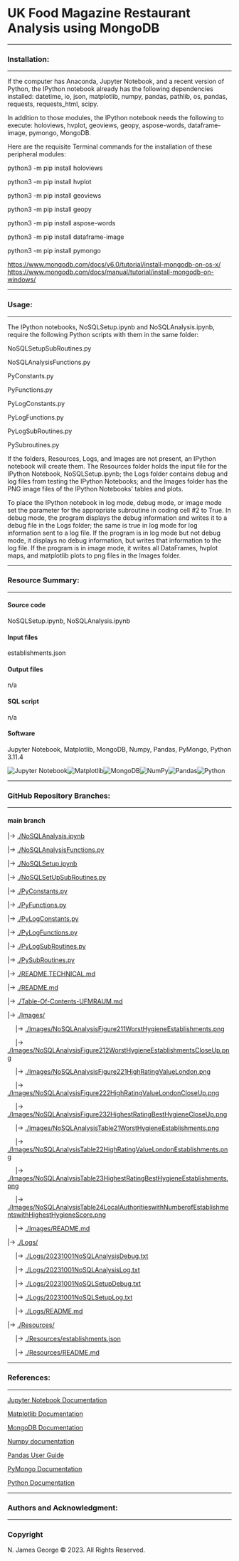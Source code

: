 # **UK Food Magazine Restaurant Analysis using MongoDB**

----

### **Installation:**

----

If the computer has Anaconda, Jupyter Notebook, and a recent version of Python, the IPython notebook already has the following dependencies installed: datetime, io, json, matplotlib, numpy, pandas, pathlib, os, pandas, requests, requests_html, scipy.

In addition to those modules, the IPython notebook needs the following to execute: holoviews, hvplot, geoviews, geopy, aspose-words, dataframe-image, pymongo, MongoDB.

Here are the requisite Terminal commands for the installation of these peripheral modules:

python3 -m pip install holoviews

python3 -m pip install hvplot

python3 -m pip install geoviews

python3 -m pip install geopy

python3 -m pip install aspose-words

python3 -m pip install dataframe-image

python3 -m pip install pymongo

https://www.mongodb.com/docs/v6.0/tutorial/install-mongodb-on-os-x/ \
https://www.mongodb.com/docs/manual/tutorial/install-mongodb-on-windows/

----

### **Usage:**

----

The IPython notebooks, NoSQLSetup.ipynb and NoSQLAnalysis.ipynb, require the following Python scripts with them in the same folder:

NoSQLSetupSubRoutines.py

NoSQLAnalysisFunctions.py

PyConstants.py

PyFunctions.py

PyLogConstants.py

PyLogFunctions.py

PyLogSubRoutines.py

PySubroutines.py

If the folders, Resources, Logs, and Images are not present, an IPython notebook will create them.  The Resources folder holds the input file for the IPython Notebook, NoSQLSetup.ipynb; the Logs folder contains debug and log files from testing the IPython Notebooks; and the Images folder has the PNG image files of the IPython Notebooks' tables and plots.

To place the IPython notebook in log mode, debug mode, or image mode set the parameter for the appropriate subroutine in coding cell #2 to True. In debug mode, the program displays the debug information and writes it to a debug file in the Logs folder; the same is true in log mode for log information sent to a log file. If the program is in log mode but not debug mode, it displays no debug information, but writes that information to the log file. If the program is in image mode, it writes all DataFrames, hvplot maps, and matplotlib plots to png files in the Images folder.

----

### **Resource Summary:**

----

#### Source code

NoSQLSetup.ipynb, NoSQLAnalysis.ipynb

#### Input files

establishments.json

#### Output files

n/a

#### SQL script

n/a

#### Software

Jupyter Notebook, Matplotlib, MongoDB, Numpy, Pandas, PyMongo, Python 3.11.4

![Jupyter Notebook](https://img.shields.io/badge/jupyter-%23FA0F00.svg?style=for-the-badge&logo=jupyter&logoColor=white)![Matplotlib](https://img.shields.io/badge/Matplotlib-%23ffffff.svg?style=for-the-badge&logo=Matplotlib&logoColor=black)![MongoDB](https://img.shields.io/badge/MongoDB-%234ea94b.svg?style=for-the-badge&logo=mongodb&logoColor=white)![NumPy](https://img.shields.io/badge/numpy-%23013243.svg?style=for-the-badge&logo=numpy&logoColor=white)![Pandas](https://img.shields.io/badge/pandas-%23150458.svg?style=for-the-badge&logo=pandas&logoColor=white)![Python](https://img.shields.io/badge/python-3670A0?style=for-the-badge&logo=python&logoColor=ffdd54)

----

### **GitHub Repository Branches:**

----

#### main branch 

|&rarr; [./NoSQLAnalysis.ipynb](./NoSQLAnalysis.ipynb)

|&rarr; [./NoSQLAnalysisFunctions.py](./NoSQLAnalysisFunctions.py)

|&rarr; [./NoSQLSetup.ipynb](./NoSQLSetup.ipynb)

|&rarr; [./NoSQLSetUpSubRoutines.py](./NoSQLSetUpSubRoutines.py)

|&rarr; [./PyConstants.py](./PyConstants.py)

|&rarr; [./PyFunctions.py](./PyFunctions.py)

|&rarr; [./PyLogConstants.py](./PyLogConstants.py)

|&rarr; [./PyLogFunctions.py](./PyLogFunctions.py)

|&rarr; [./PyLogSubRoutines.py](./PyLogSubRoutines.py)

|&rarr; [./PySubRoutines.py](./PySubRoutines.py)

|&rarr; [./README.TECHNICAL.md](./README.TECHNICAL.md)

|&rarr; [./README.md](./README.md)

|&rarr; [./Table-Of-Contents-UFMRAUM.md](./Table-Of-Contents-UFMRAUM.md)

|&rarr; [./Images/](./Images/)

  &emsp; |&rarr; [./Images/NoSQLAnalysisFigure211WorstHygieneEstablishments.png](./Images/NoSQLAnalysisFigure211WorstHygieneEstablishments.png)
  
  &emsp; |&rarr; [./Images/NoSQLAnalysisFigure212WorstHygieneEstablishmentsCloseUp.png](./Images/NoSQLAnalysisFigure212WorstHygieneEstablishmentsCloseUp.png)
  
  &emsp; |&rarr; [./Images/NoSQLAnalysisFigure221HighRatingValueLondon.png](./Images/NoSQLAnalysisFigure221HighRatingValueLondon.png)
  
  &emsp; |&rarr; [./Images/NoSQLAnalysisFigure222HighRatingValueLondonCloseUp.png](./Images/NoSQLAnalysisFigure222HighRatingValueLondonCloseUp.png)

  &emsp; |&rarr; [./Images/NoSQLAnalysisFigure232HighestRatingBestHygieneCloseUp.png](./Images/NoSQLAnalysisFigure232HighestRatingBestHygieneCloseUp.png)

  &emsp; |&rarr; [./Images/NoSQLAnalysisTable21WorstHygieneEstablishments.png](./Images/NoSQLAnalysisTable21WorstHygieneEstablishments.png)

  &emsp; |&rarr; [./Images/NoSQLAnalysisTable22HighRatingValueLondonEstablishments.png](./Images/NoSQLAnalysisTable22HighRatingValueLondonEstablishments.png)

  &emsp; |&rarr; [./Images/NoSQLAnalysisTable23HighestRatingBestHygieneEstablishments.png](./Images/NoSQLAnalysisTable23HighestRatingBestHygieneEstablishments.png)

  &emsp; |&rarr; [./Images/NoSQLAnalysisTable24LocalAuthoritieswithNumberofEstablishmentswithHighestHygieneScore.png](./Images/NoSQLAnalysisTable24LocalAuthoritieswithNumberofEstablishmentswithHighestHygieneScore.png)

  &emsp; |&rarr; [./Images/README.md](./Images/README.md)

|&rarr; [./Logs/](./Logs/)

  &emsp; |&rarr; [./Logs/20231001NoSQLAnalysisDebug.txt](./Logs/20231001NoSQLAnalysisDebug.txt)

  &emsp; |&rarr; [./Logs/20231001NoSQLAnalysisLog.txt](./Logs/20231001NoSQLAnalysisLog.txt)

  &emsp; |&rarr; [./Logs/20231001NoSQLSetupDebug.txt](./Logs/20231001NoSQLSetupDebug.txt)

  &emsp; |&rarr; [./Logs/20231001NoSQLSetupLog.txt](./Logs/20231001NoSQLSetupLog.txt)

  &emsp; |&rarr; [./Logs/README.md](./Logs/README.md)

|&rarr; [./Resources/](./Resources/)

  &emsp; |&rarr; [./Resources/establishments.json](./Resources/establishments.json)

  &emsp; |&rarr; [./Resources/README.md](./Resources/README.md)

----

### **References:**

----

[Jupyter Notebook Documentation](https://jupyter-notebook.readthedocs.io/en/stable/)

[Matplotlib Documentation](https://matplotlib.org/stable/index.html)

[MongoDB Documentation](https://www.mongodb.com/docs/)

[Numpy documentation](https://numpy.org/doc/1.26/)

[Pandas User Guide](https://pandas.pydata.org/docs/user_guide/index.html)

[PyMongo Documentation](https://pymongo.readthedocs.io/en/stable/)

[Python Documentation](https://docs.python.org/3/contents.html)

----

### **Authors and Acknowledgment:**

----

### Copyright

N. James George © 2023. All Rights Reserved.
